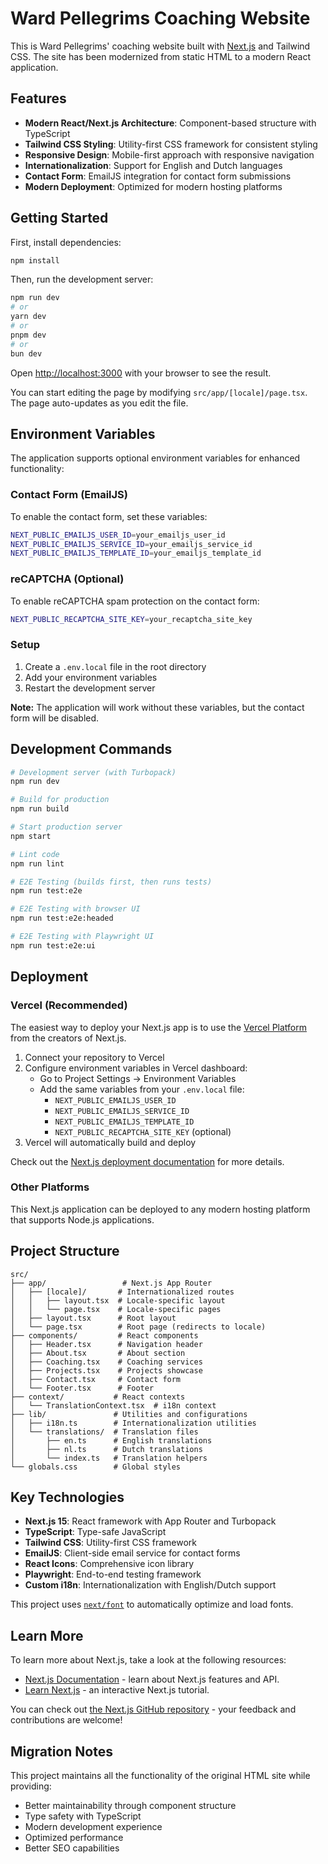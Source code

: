 # Ward Pellegrims Coaching Website

This is Ward Pellegrims' coaching website built with [Next.js](https://nextjs.org) and Tailwind CSS. The site has been modernized from static HTML to a modern React application.

## Features

- **Modern React/Next.js Architecture**: Component-based structure with TypeScript
- **Tailwind CSS Styling**: Utility-first CSS framework for consistent styling
- **Responsive Design**: Mobile-first approach with responsive navigation
- **Internationalization**: Support for English and Dutch languages
- **Contact Form**: EmailJS integration for contact form submissions
- **Modern Deployment**: Optimized for modern hosting platforms

## Getting Started

First, install dependencies:

```bash
npm install
```

Then, run the development server:

```bash
npm run dev
# or
yarn dev
# or
pnpm dev
# or
bun dev
```

Open [http://localhost:3000](http://localhost:3000) with your browser to see the result.

You can start editing the page by modifying `src/app/[locale]/page.tsx`. The page auto-updates as you edit the file.

## Environment Variables

The application supports optional environment variables for enhanced functionality:

### Contact Form (EmailJS)
To enable the contact form, set these variables:

```bash
NEXT_PUBLIC_EMAILJS_USER_ID=your_emailjs_user_id
NEXT_PUBLIC_EMAILJS_SERVICE_ID=your_emailjs_service_id
NEXT_PUBLIC_EMAILJS_TEMPLATE_ID=your_emailjs_template_id
```

### reCAPTCHA (Optional)
To enable reCAPTCHA spam protection on the contact form:

```bash
NEXT_PUBLIC_RECAPTCHA_SITE_KEY=your_recaptcha_site_key
```

### Setup
1. Create a `.env.local` file in the root directory
2. Add your environment variables
3. Restart the development server

**Note:** The application will work without these variables, but the contact form will be disabled.

## Development Commands

```bash
# Development server (with Turbopack)
npm run dev

# Build for production
npm run build

# Start production server
npm start

# Lint code
npm run lint

# E2E Testing (builds first, then runs tests)
npm run test:e2e

# E2E Testing with browser UI
npm run test:e2e:headed

# E2E Testing with Playwright UI
npm run test:e2e:ui
```

## Deployment

### Vercel (Recommended)
The easiest way to deploy your Next.js app is to use the [Vercel Platform](https://vercel.com/new?utm_medium=default-template&filter=next.js&utm_source=create-next-app&utm_campaign=create-next-app-readme) from the creators of Next.js.

1. Connect your repository to Vercel
2. Configure environment variables in Vercel dashboard:
   - Go to Project Settings → Environment Variables
   - Add the same variables from your `.env.local` file:
     - `NEXT_PUBLIC_EMAILJS_USER_ID`
     - `NEXT_PUBLIC_EMAILJS_SERVICE_ID`
     - `NEXT_PUBLIC_EMAILJS_TEMPLATE_ID`
     - `NEXT_PUBLIC_RECAPTCHA_SITE_KEY` (optional)
3. Vercel will automatically build and deploy

Check out the [Next.js deployment documentation](https://nextjs.org/docs/app/building-your-application/deploying) for more details.

### Other Platforms
This Next.js application can be deployed to any modern hosting platform that supports Node.js applications.

## Project Structure

```
src/
├── app/                 # Next.js App Router
│   ├── [locale]/       # Internationalized routes
│   │   ├── layout.tsx  # Locale-specific layout
│   │   └── page.tsx    # Locale-specific pages
│   ├── layout.tsx      # Root layout
│   └── page.tsx        # Root page (redirects to locale)
├── components/         # React components
│   ├── Header.tsx      # Navigation header
│   ├── About.tsx       # About section
│   ├── Coaching.tsx    # Coaching services
│   ├── Projects.tsx    # Projects showcase
│   ├── Contact.tsx     # Contact form
│   └── Footer.tsx      # Footer
├── context/           # React contexts
│   └── TranslationContext.tsx  # i18n context
├── lib/               # Utilities and configurations
│   ├── i18n.ts        # Internationalization utilities
│   └── translations/  # Translation files
│       ├── en.ts      # English translations
│       ├── nl.ts      # Dutch translations
│       └── index.ts   # Translation helpers
└── globals.css        # Global styles
```

## Key Technologies

- **Next.js 15**: React framework with App Router and Turbopack
- **TypeScript**: Type-safe JavaScript
- **Tailwind CSS**: Utility-first CSS framework
- **EmailJS**: Client-side email service for contact forms
- **React Icons**: Comprehensive icon library
- **Playwright**: End-to-end testing framework
- **Custom i18n**: Internationalization with English/Dutch support

This project uses [`next/font`](https://nextjs.org/docs/app/building-your-application/optimizing/fonts) to automatically optimize and load fonts.

## Learn More

To learn more about Next.js, take a look at the following resources:

- [Next.js Documentation](https://nextjs.org/docs) - learn about Next.js features and API.
- [Learn Next.js](https://nextjs.org/learn) - an interactive Next.js tutorial.

You can check out [the Next.js GitHub repository](https://github.com/vercel/next.js) - your feedback and contributions are welcome!

## Migration Notes

This project maintains all the functionality of the original HTML site while providing:
- Better maintainability through component structure
- Type safety with TypeScript
- Modern development experience
- Optimized performance
- Better SEO capabilities
